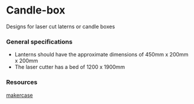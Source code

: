 # Candle-box

Designs for laser cut laterns or candle boxes

### General specifications
- Lanterns should have the approximate dimensions of 450mm x 200mm x 200mm
- The laser cutter has a bed of 1200 x 1900mm

### Resources
[makercase](http://www.makercase.com/#)